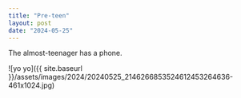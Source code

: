 ```yaml
---
title: "Pre-teen"
layout: post
date: "2024-05-25"
---
```


The almost-teenager has a phone.

![yo yo]({{ site.baseurl }}/assets/images/2024/20240525_2146266853524612453264636-461x1024.jpg)
